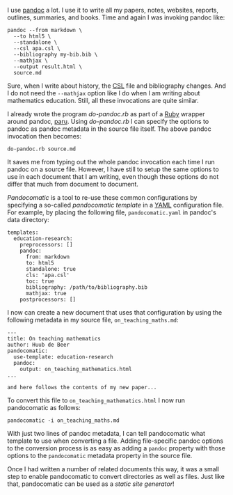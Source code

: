 I use [pandoc](http://pandoc.org/) a lot. I use it to write all my papers,
notes, websites, reports, outlines, summaries, and books. Time and again I was
invoking pandoc like: 

~~~{.bash}
pandoc --from markdown \
  --to html5 \
  --standalone \
  --csl apa.csl \
  --bibliography my-bib.bib \
  --mathjax \
  --output result.html \
  source.md
~~~

Sure, when I write about history, the [CSL](http://citationstyles.org/) file
and bibliography changes. And I do not need the `--mathjax` option like I do
when I am writing about mathematics education. Still, all these invocations
are quite similar. 
  
I already wrote the program *do-pandoc.rb* as part of a
[Ruby](https://www.ruby-lang.org/en/) wrapper around pandoc,
[paru](https://heerdebeer.org/Software/markdown/paru/). Using *do-pandoc.rb* I
can specify the options to pandoc as pandoc metadata in the source file
itself. The above pandoc invocation then becomes:

~~~{.bash}
do-pandoc.rb source.md
~~~

It saves me from typing out the whole pandoc invocation each time I run pandoc
on a source file. However, I have still to setup the same options to use in
each document that I am writing, even though these options do not differ that
much from document to document.

*Pandocomatic* is a tool to re-use these common configurations by specifying a
so-called *pandocomatic template* in a [YAML](http://yaml.org/) configuration
file. For example, by placing the following file, `pandocomatic.yaml` in
pandoc's data directory:

~~~{.yaml}
templates:
  education-research:
    preprocessors: []
    pandoc:
      from: markdown
      to: html5
      standalone: true
      cls: 'apa.csl'
      toc: true
      bibliography: /path/to/bibliography.bib
      mathjax: true
    postprocessors: []
~~~    

I now can create a new document that uses that configuration by using the
following metadata in my source file, `on_teaching_maths.md`:

~~~{.pandoc}
---
title: On teaching mathematics
author: Huub de Beer
pandocomatic:
  use-template: education-research
  pandoc:
    output: on_teaching_mathematics.html
...

and here follows the contents of my new paper...
~~~
    
To convert this file to `on_teaching_mathematics.html` I now run pandocomatic
as follows:

~~~{.bash}   
pandocomatic -i on_teaching_maths.md
~~~

With just two lines of pandoc metadata, I can tell pandocomatic what template
to use when converting a file. Adding file-specific pandoc options to the
conversion process is as easy as adding a `pandoc` property with those options
to the `pandocomatic` metadata property in the source file.

Once I had written a number of related documents this way, it was a small step
to enable pandocomatic to convert directories as well as files. Just like
that, pandocomatic can be used as a *static site generator*! 

